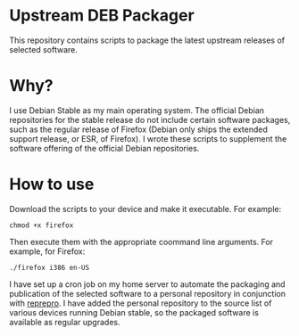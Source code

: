 # Upstream DEB Packager
This repository contains scripts to package the latest upstream releases of selected software.

# Why?
I use Debian Stable as my main operating system. The official Debian repositories for the stable release do not include certain software packages, such as the regular release of Firefox (Debian only ships the extended support release, or ESR, of Firefox). I wrote these scripts to supplement the software offering of the official Debian repositories.

# How to use

Download the scripts to your device and make it executable. For example:

```
chmod +x firefox
```

Then execute them with the appropriate coommand line arguments. For example, for Firefox:

```
./firefox i386 en-US
```

I have set up a cron job on my home server to automate the packaging and publication of the selected software to a personal repository in conjunction with [reprepro](https://packages.debian.org/stable/reprepro). I have added the personal repository to the source list of various devices running Debian stable, so the packaged software is available as regular upgrades.
